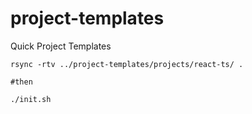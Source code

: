 # project-templates
Quick Project Templates

```
rsync -rtv ../project-templates/projects/react-ts/ .

#then

./init.sh

```
